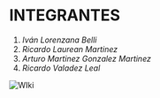 # INTEGRANTES

1. *Iván Lorenzana Belli*
2. *Ricardo Laurean Martinez*
3. *Arturo Martinez Gonzalez Martinez*
4. *Ricardo Valadez Leal*

![WIki](LeMemes)
